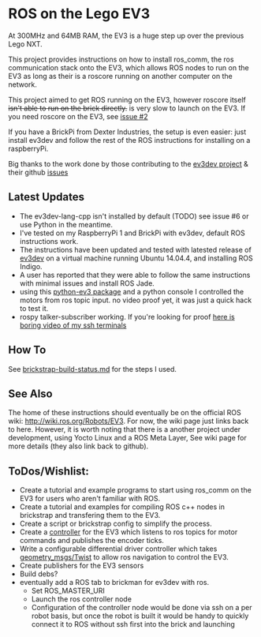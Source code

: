 # ROS on the Lego EV3

At 300MHz and 64MB RAM, the EV3 is a huge step up over the previous Lego NXT.

This project provides instructions on how to install ros_comm, the ros communication stack onto the EV3, which allows ROS nodes to run on the EV3 as long as their is a roscore running on another computer on the network.

This project aimed to get ROS running on the EV3, however roscore itself ~~isn't able to run on the brick directly.~~ is very slow to launch on the EV3. If you need roscore on the EV3, see [issue #2](http://github.com/moriarty/ros-ev3/issues/2)

If you have a BrickPi from Dexter Industries, the setup is even easier: just install ev3dev and follow the rest of the ROS instructions for installing on a raspberryPi.

Big thanks to the work done by those contributing to the [ev3dev project](http://www.ev3dev.org) & their github [issues](https://github.com/ev3dev/ev3dev/issues)

Latest Updates
------

- The ev3dev-lang-cpp isn't installed by default (TODO) see issue #6 or use Python in the meantime.
- I've tested on my RaspberryPi 1 and BrickPi with ev3dev, default ROS instructions work.
- The instructions have been updated and tested with latested release of [ev3dev](http://www.ev3dev.org) on a virtual machine running Ubuntu 14.04.4, and installing ROS Indigo.
- A user has reported that they were able to follow the same instructions with minimal issues and install ROS Jade. 
- using this [python-ev3 package](https://github.com/topikachu/python-ev3) and a python console I controlled the motors from ros topic input. no video proof yet, it was just a quick hack to test it. 
- rospy talker-subscriber working. If you're looking for proof [here is boring video of my ssh terminals](http://youtu.be/ZgA7DgbuVEs)

How To
-----

See [brickstrap-build-status.md](https://github.com/moriarty/ros-ev3/blob/master/brickstrap-build-status.md) for the steps I used.

See Also
-----
The home of these instructions should eventually be on the official ROS wiki: http://wiki.ros.org/Robots/EV3.
For now, the wiki page just links back to here. However, it is worth noting that there is a another project under development, using Yocto Linux and a ROS Meta Layer, See wiki page for more details (they also link back to github). 

ToDos/Wishlist:
------

- Create a tutorial and example programs to start using ros_comm on the EV3 for users who aren't familiar with ROS.
- Create a tutorial and examples for compiling ROS c++ nodes in brickstrap and transfering them to the EV3.
- Create a script or brickstrap config to simplify the process.
- Create a [controller](http://wiki.ros.org/ros_control#Overview) for the EV3 which listens to ros topics for motor commands and publishes the encoder ticks.
- Write a configurable differential driver controller which takes [geometry_msgs/Twist](http://wiki.ros.org/geometry_msgs) to allow ros navigation to control the EV3.
- Create publishers for the EV3 sensors
- Build debs?
- eventually add a ROS tab to brickman for ev3dev with ros. 
  - Set ROS_MASTER_URI 
  - Launch the ros controller node
  - Configuration of the controller node would be done via ssh on a per robot basis, but once the robot is built it would be handy to quickly connect it to ROS without ssh first into the brick and launching

